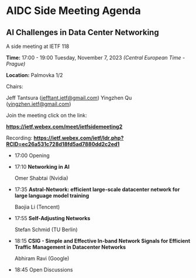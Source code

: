 # AIDC Side Meeting Agenda

## AI Challenges in Data Center Networking
A side meeting at IETF 118

**Time:** 17:00 - 19:00 Tuesday, November 7, 2023 
*(Central European Time - Prague)*

**Location:** Palmovka 1/2

Chairs:

Jeff Tantsura (jefftant.ietf@gmail.com)
Yingzhen Qu (yingzhen.ietf@gmail.com)


Join the meeting click on the link:

**https://ietf.webex.com/meet/ietfsidemeeting2**

Recording:
**https://ietf.webex.com/ietf/ldr.php?RCID=ec26a531c728d18fd5ad7880dd2c2ed1**

* 17:00
Opening

* 17:10
**Networking in AI**
  
  Omer Shabtai (Nvidia)

* 17:35
**Astral-Network: efficient large-scale datacenter network for large language model training**

  Baojia Li (Tencent)

* 17:55
**Self-Adjusting Networks**
  
  Stefan Schmid (TU Berlin)

* 18:15
**CSIG - Simple and Effective In-band Network Signals for Efficient Traffic Management in Datacenter Networks**
  
  Abhiram Ravi (Google)

* 18:45 
Open Discussions 
